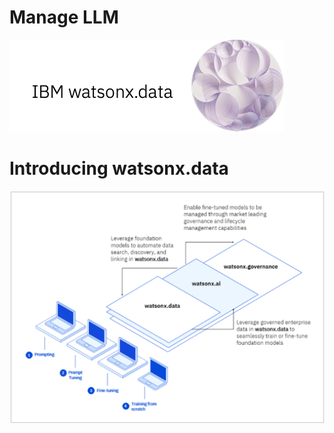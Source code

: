 # Manage LLM

![WatsonX](wxd-images/watsonxlogoibm.png)

# Introducing watsonx.data 

![Browser](wxd-images/watsonx-foundation.png)